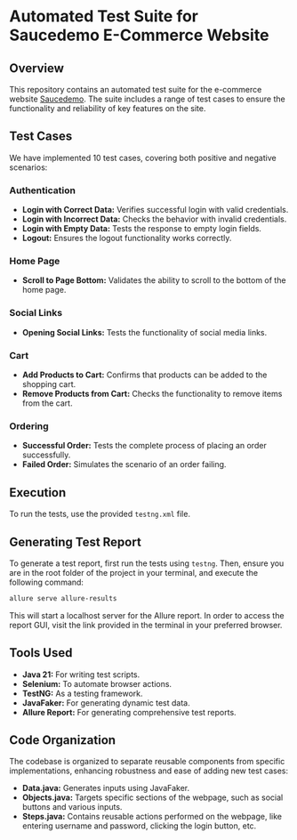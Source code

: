 # Automated Test Suite for Saucedemo E-Commerce Website

## Overview
This repository contains an automated test suite for the e-commerce website [Saucedemo](https://www.saucedemo.com/). The suite includes a range of test cases to ensure the functionality and reliability of key features on the site.

## Test Cases
We have implemented 10 test cases, covering both positive and negative scenarios:

### Authentication
- **Login with Correct Data:** Verifies successful login with valid credentials.
- **Login with Incorrect Data:** Checks the behavior with invalid credentials.
- **Login with Empty Data:** Tests the response to empty login fields.
- **Logout:** Ensures the logout functionality works correctly.

### Home Page
- **Scroll to Page Bottom:** Validates the ability to scroll to the bottom of the home page.

### Social Links
- **Opening Social Links:** Tests the functionality of social media links.

### Cart
- **Add Products to Cart:** Confirms that products can be added to the shopping cart.
- **Remove Products from Cart:** Checks the functionality to remove items from the cart.

### Ordering
- **Successful Order:** Tests the complete process of placing an order successfully.
- **Failed Order:** Simulates the scenario of an order failing.

## Execution
To run the tests, use the provided `testng.xml` file.

## Generating Test Report
To generate a test report, first run the tests using `testng`. Then, ensure you are in the root folder of the project in your terminal, and execute the following command:

```bash
allure serve allure-results
```
This will start a localhost server for the Allure report. 
In order to access the report GUI, visit the link provided in the terminal in your preferred browser.

## Tools Used
- **Java 21:** For writing test scripts.
- **Selenium:** To automate browser actions.
- **TestNG:** As a testing framework.
- **JavaFaker:** For generating dynamic test data.
- **Allure Report:** For generating comprehensive test reports.

## Code Organization
The codebase is organized to separate reusable components from specific implementations, enhancing robustness and ease of adding new test cases:
- **Data.java:** Generates inputs using JavaFaker.
- **Objects.java:** Targets specific sections of the webpage, such as social buttons and various inputs.
- **Steps.java:** Contains reusable actions performed on the webpage, like entering username and password, clicking the login button, etc.


